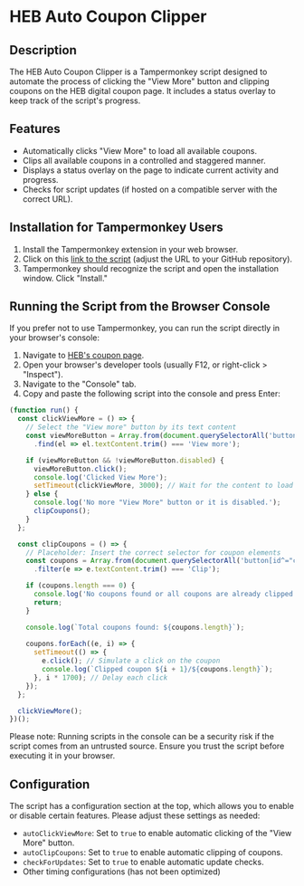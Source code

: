 # HEB Auto Coupon Clipper

## Description
The HEB Auto Coupon Clipper is a Tampermonkey script designed to automate the process of clicking the "View More" button and clipping coupons on the HEB digital coupon page. It includes a status overlay to keep track of the script's progress.

## Features
- Automatically clicks "View More" to load all available coupons.
- Clips all available coupons in a controlled and staggered manner.
- Displays a status overlay on the page to indicate current activity and progress.
- Checks for script updates (if hosted on a compatible server with the correct URL).

## Installation for Tampermonkey Users
1. Install the Tampermonkey extension in your web browser.
2. Click on this [link to the script](https://github.com/david-roh/HEB-Auto-Coupon-Clipper/raw/main/HEB-Auto-Coupon-Clipper.user.js) (adjust the URL to your GitHub repository).
3. Tampermonkey should recognize the script and open the installation window. Click "Install."

## Running the Script from the Browser Console
If you prefer not to use Tampermonkey, you can run the script directly in your browser's console:

1. Navigate to [HEB's coupon page](https://www.heb.com/digital-coupon/coupon-selection/all-coupons).
2. Open your browser's developer tools (usually F12, or right-click > "Inspect").
3. Navigate to the "Console" tab.
4. Copy and paste the following script into the console and press Enter:

```javascript
(function run() {
  const clickViewMore = () => {
    // Select the "View more" button by its text content
    const viewMoreButton = Array.from(document.querySelectorAll('button'))
      .find(el => el.textContent.trim() === 'View more');

    if (viewMoreButton && !viewMoreButton.disabled) {
      viewMoreButton.click();
      console.log('Clicked View More');
      setTimeout(clickViewMore, 3000); // Wait for the content to load and then check again
    } else {
      console.log('No more "View More" button or it is disabled.');
      clipCoupons();
    }
  };

  const clipCoupons = () => {
    // Placeholder: Insert the correct selector for coupon elements
    const coupons = Array.from(document.querySelectorAll('button[id^="coupon-button-"]'))
      .filter(e => e.textContent.trim() === 'Clip');

    if (coupons.length === 0) {
      console.log('No coupons found or all coupons are already clipped.');
      return;
    }

    console.log(`Total coupons found: ${coupons.length}`);
    
    coupons.forEach((e, i) => {
      setTimeout(() => {
        e.click(); // Simulate a click on the coupon
        console.log(`Clipped coupon ${i + 1}/${coupons.length}`);
      }, i * 1700); // Delay each click
    });
  };

  clickViewMore();
})();
```
Please note: Running scripts in the console can be a security risk if the script comes from an untrusted source. Ensure you trust the script before executing it in your browser.

## Configuration
The script has a configuration section at the top, which allows you to enable or disable certain features. Please adjust these settings as needed:

- `autoClickViewMore`: Set to `true` to enable automatic clicking of the "View More" button.
- `autoClipCoupons`: Set to `true` to enable automatic clipping of coupons.
- `checkForUpdates`: Set to `true` to enable automatic update checks.
- Other timing configurations (has not been optimized)


